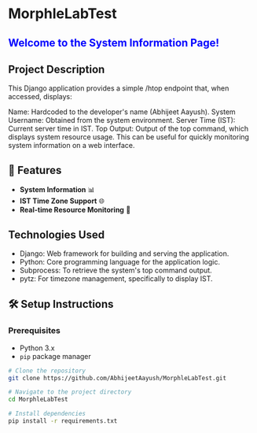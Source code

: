 # MorphleLabTest

<h2 style="color:blue;">Welcome to the System Information Page!</h2>


## Project Description
This Django application provides a simple /htop endpoint that, when accessed, displays:

Name: Hardcoded to the developer's name (Abhijeet Aayush).
System Username: Obtained from the system environment.
Server Time (IST): Current server time in IST.
Top Output: Output of the top command, which displays system resource usage.
This can be useful for quickly monitoring system information on a web interface.

## 🌟 Features

- **System Information** 📊
- **IST Time Zone Support** 🌐
- **Real-time Resource Monitoring** 🚀

## Technologies Used
- Django: Web framework for building and serving the application.
- Python: Core programming language for the application logic.
- Subprocess: To retrieve the system's top command output.
- pytz: For timezone management, specifically to display IST.

## 🛠️ Setup Instructions

### Prerequisites
- Python 3.x
- `pip` package manager

```bash
# Clone the repository
git clone https://github.com/AbhijeetAayush/MorphleLabTest.git

# Navigate to the project directory
cd MorphleLabTest

# Install dependencies
pip install -r requirements.txt
